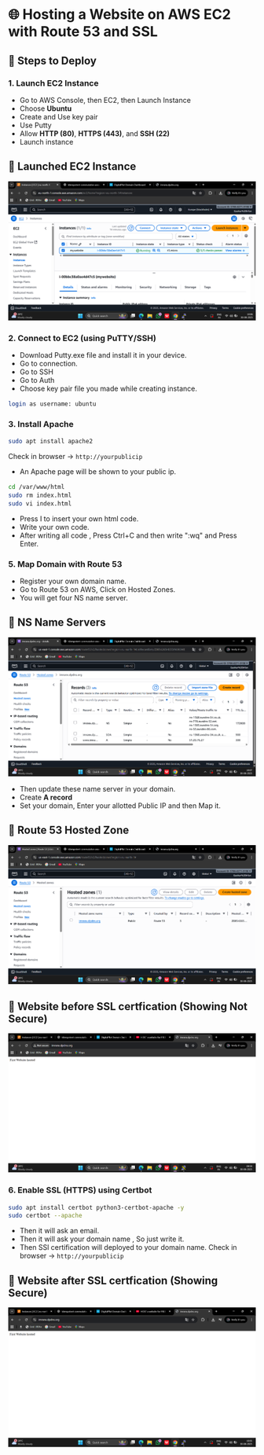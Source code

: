 # 🌐 Hosting a Website on AWS EC2 with Route 53 and SSL  

## 🚀 Steps to Deploy

### 1. Launch EC2 Instance  
- Go to AWS Console, then EC2, then Launch Instance  
- Choose **Ubuntu**  
- Create and Use key pair
- Use Putty
- Allow **HTTP (80)**, **HTTPS (443)**, and **SSH (22)**  
- Launch instance
## 🚀 Launched EC2 Instance
![EC2 Instance](cloudimages/ec2launchedinstance.png)


### 2. Connect to EC2 (using PuTTY/SSH)  
- Download Putty.exe file and install it in your device.
- Go to connection.
- Go to SSH
- Go to Auth
- Choose key pair file you made while creating instance.
```bash
login as username: ubuntu
```

### 3. Install Apache  
```bash
sudo apt install apache2
```

Check in browser → `http://yourpublicip`
- An Apache page will be shown to your public ip.

```bash
cd /var/www/html
sudo rm index.html
sudo vi index.html
```
- Press I to insert your own html code.
- Write your own code.
- After writing all code , Press Ctrl+C and then write ":wq" and Press Enter.

### 5. Map Domain with Route 53  
- Register your own domain name.
- Go to Route 53 on AWS, Click on Hosted Zones.
- You will get four NS name server.
## 🚀 NS Name Servers
  ![NS Name servers](cloudimages/nsservernamesineroute53hostedzone.png)
- Then update these name server in your domain.
- Create **A record**
- Set your domain, Enter your allotted Public IP and then Map it.
## 🚀 Route 53 Hosted Zone
![Route 53 Hosted Zone](cloudimages/route53hostedzone.png)
## 🚀 Website before SSL certfication (Showing Not Secure)
![Webiste before SSL certification](cloudimages/websitebeforesslcertification.png)

### 6. Enable SSL (HTTPS) using Certbot  
```bash
sudo apt install certbot python3-certbot-apache -y
sudo certbot --apache
```
- Then it will ask an email.
- Then it will ask your domain name , So just write it.
- Then SSl certification will deployed to your domain name.
  Check in browser → `http://yourpublicip`

## 🚀 Website after SSL certfication (Showing Secure)
![Webiste after SSL certification](cloudimages/websiteaftersslcertification.png)

